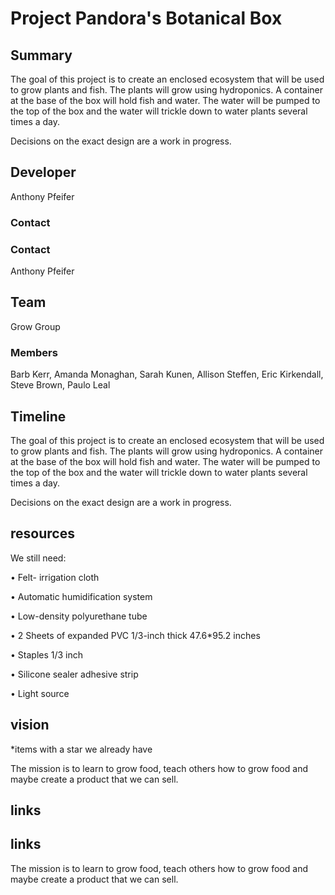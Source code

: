 # Project Pandora's Botanical Box

## Summary
The goal of this project is to create an enclosed ecosystem that will be used to grow plants and fish. The plants will grow using hydroponics. A container at the base of the box will hold fish and water. The water will be pumped to the top of the box and the water will trickle down to water plants several times a day. 

Decisions on the exact design are a work in progress.


## Developer
Anthony Pfeifer
### Contact

### Contact
Anthony Pfeifer
## Team 
Grow Group

### Members
Barb Kerr, Amanda Monaghan, Sarah Kunen, Allison Steffen, Eric Kirkendall, Steve Brown, Paulo Leal

## Timeline
The goal of this project is to create an enclosed ecosystem that will be used to grow plants and fish. The plants will grow using hydroponics. A container at the base of the box will hold fish and water. The water will be pumped to the top of the box and the water will trickle down to water plants several times a day. 

Decisions on the exact design are a work in progress.

## resources

We still need: 

•	Felt- irrigation cloth

•	Automatic humidification system

•	Low-density polyurethane tube

•	2 Sheets of expanded PVC 1/3-inch thick 47.6*95.2 inches

•	Staples 1/3 inch

•	Silicone sealer adhesive strip

•	Light source

## vision
*items with a star we already have

The mission is to learn to grow food, teach others how to grow food and maybe create a product that we can sell.


## links

## links
The mission is to learn to grow food, teach others how to grow food and maybe create a product that we can sell.

